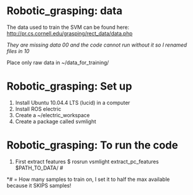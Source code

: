 # Robotic_grasping: data

The data used to train the SVM can be found here: http://pr.cs.cornell.edu/grasping/rect_data/data.php

*They are missing data 00 and the code cannot run without it so I renamed files in 10*

Place only raw data in ~/data_for_training/

# Robotic_grasping: Set up

1. Install Ubuntu 10.04.4 LTS (lucid) in a computer
2. Install ROS electric
3. Create a ~/electric_workspace
4. Create a package called svmlight

# Robotic_grasping: To run the code
1. First extract features 
$ rosrun vsmlight extract_pc_features $PATH_TO_DATA/ #

*# = How many samples to train on, I set it to half the max available because it SKIPS samples! 

